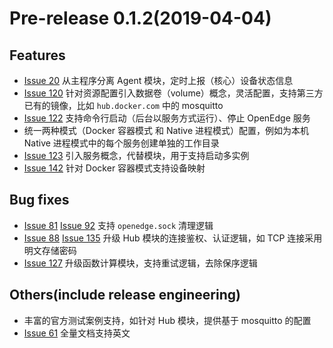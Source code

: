 # Pre-release 0.1.2(2019-04-04)

## Features

- [Issue 20](https://github.com/baidu/openedge/issues/20) 从主程序分离 Agent 模块，定时上报（核心）设备状态信息
- [Issue 120](https://github.com/baidu/openedge/issues/120)  针对资源配置引入数据卷（volume）概念，灵活配置，支持第三方已有的镜像，比如 `hub.docker.com` 中的 mosquitto
- [Issue 122](https://github.com/baidu/openedge/issues/122)  支持命令行启动（后台以服务方式运行）、停止 OpenEdge 服务
- 统一两种模式（Docker 容器模式 和 Native 进程模式）配置，例如为本机 Native 进程模式中的每个服务创建单独的工作目录
- [Issue 123](https://github.com/baidu/openedge/issues/123) 引入服务概念，代替模块，用于支持启动多实例
- [Issue 142](https://github.com/baidu/openedge/issues/142) 针对 Docker 容器模式支持设备映射

## Bug fixes

- [Issue 81](https://github.com/baidu/openedge/issues/81) [Issue 92](https://github.com/baidu/openedge/issues/92) 支持 `openedge.sock` 清理逻辑
- [Issue 88](https://github.com/baidu/openedge/issues/88) [Issue 135](https://github.com/baidu/openedge/issues/135) 升级 Hub 模块的连接鉴权、认证逻辑，如 TCP 连接采用明文存储密码
- [Issue 127](https://github.com/baidu/openedge/issues/127) 升级函数计算模块，支持重试逻辑，去除保序逻辑

## Others(include release engineering)

- 丰富的官方测试案例支持，如针对 Hub 模块，提供基于 mosquitto 的配置
- [Issue 61](https://github.com/baidu/openedge/issues/61) 全量文档支持英文